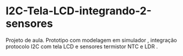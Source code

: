 # I2C-Tela-LCD-integrando-2-sensores
Projeto de aula. Prototipo com modelagem em simulador , integração protocolo I2C com tela LCD e sensores termistor NTC e LDR .
